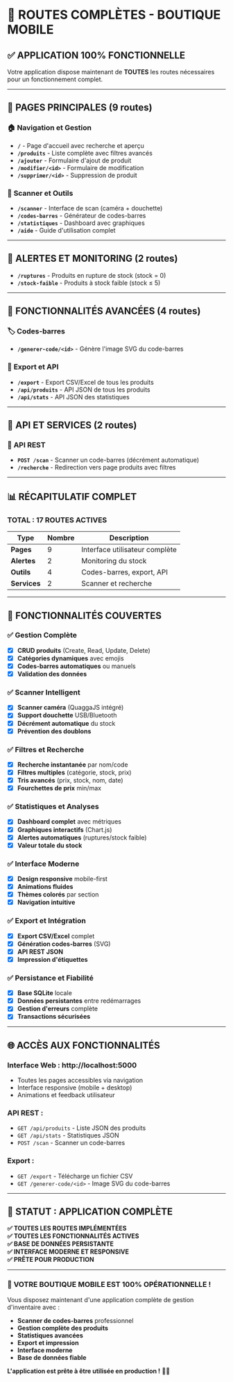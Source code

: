 # 🚀 ROUTES COMPLÈTES - BOUTIQUE MOBILE

## ✅ **APPLICATION 100% FONCTIONNELLE**

Votre application dispose maintenant de **TOUTES** les routes nécessaires pour un fonctionnement complet.

---

## 📄 **PAGES PRINCIPALES (9 routes)**

### 🏠 **Navigation et Gestion**
- **`/`** - Page d'accueil avec recherche et aperçu
- **`/produits`** - Liste complète avec filtres avancés
- **`/ajouter`** - Formulaire d'ajout de produit
- **`/modifier/<id>`** - Formulaire de modification
- **`/supprimer/<id>`** - Suppression de produit

### 📱 **Scanner et Outils**
- **`/scanner`** - Interface de scan (caméra + douchette)
- **`/codes-barres`** - Générateur de codes-barres
- **`/statistiques`** - Dashboard avec graphiques
- **`/aide`** - Guide d'utilisation complet

---

## 🚨 **ALERTES ET MONITORING (2 routes)**

- **`/ruptures`** - Produits en rupture de stock (stock = 0)
- **`/stock-faible`** - Produits à stock faible (stock ≤ 5)

---

## 🔧 **FONCTIONNALITÉS AVANCÉES (4 routes)**

### 🏷️ **Codes-barres**
- **`/generer-code/<id>`** - Génère l'image SVG du code-barres

### 💾 **Export et API**
- **`/export`** - Export CSV/Excel de tous les produits
- **`/api/produits`** - API JSON de tous les produits
- **`/api/stats`** - API JSON des statistiques

---

## 🔗 **API ET SERVICES (2 routes)**

### 📡 **API REST**
- **`POST /scan`** - Scanner un code-barres (décrément automatique)
- **`/recherche`** - Redirection vers page produits avec filtres

---

## 📊 **RÉCAPITULATIF COMPLET**

### **TOTAL : 17 ROUTES ACTIVES**

| Type | Nombre | Description |
|------|--------|-------------|
| **Pages** | 9 | Interface utilisateur complète |
| **Alertes** | 2 | Monitoring du stock |
| **Outils** | 4 | Codes-barres, export, API |
| **Services** | 2 | Scanner et recherche |

---

## 🎯 **FONCTIONNALITÉS COUVERTES**

### ✅ **Gestion Complète**
- [x] **CRUD produits** (Create, Read, Update, Delete)
- [x] **Catégories dynamiques** avec emojis
- [x] **Codes-barres automatiques** ou manuels
- [x] **Validation des données**

### ✅ **Scanner Intelligent**
- [x] **Scanner caméra** (QuaggaJS intégré)
- [x] **Support douchette** USB/Bluetooth
- [x] **Décrément automatique** du stock
- [x] **Prévention des doublons**

### ✅ **Filtres et Recherche**
- [x] **Recherche instantanée** par nom/code
- [x] **Filtres multiples** (catégorie, stock, prix)
- [x] **Tris avancés** (prix, stock, nom, date)
- [x] **Fourchettes de prix** min/max

### ✅ **Statistiques et Analyses**
- [x] **Dashboard complet** avec métriques
- [x] **Graphiques interactifs** (Chart.js)
- [x] **Alertes automatiques** (ruptures/stock faible)
- [x] **Valeur totale du stock**

### ✅ **Interface Moderne**
- [x] **Design responsive** mobile-first
- [x] **Animations fluides**
- [x] **Thèmes colorés** par section
- [x] **Navigation intuitive**

### ✅ **Export et Intégration**
- [x] **Export CSV/Excel** complet
- [x] **Génération codes-barres** (SVG)
- [x] **API REST JSON**
- [x] **Impression d'étiquettes**

### ✅ **Persistance et Fiabilité**
- [x] **Base SQLite** locale
- [x] **Données persistantes** entre redémarrages
- [x] **Gestion d'erreurs** complète
- [x] **Transactions sécurisées**

---

## 🌐 **ACCÈS AUX FONCTIONNALITÉS**

### **Interface Web** : http://localhost:5000
- Toutes les pages accessibles via navigation
- Interface responsive (mobile + desktop)
- Animations et feedback utilisateur

### **API REST** : 
- `GET /api/produits` - Liste JSON des produits
- `GET /api/stats` - Statistiques JSON
- `POST /scan` - Scanner un code-barres

### **Export** :
- `GET /export` - Télécharge un fichier CSV
- `GET /generer-code/<id>` - Image SVG du code-barres

---

## 🎉 **STATUT : APPLICATION COMPLÈTE**

**✅ TOUTES LES ROUTES IMPLÉMENTÉES**  
**✅ TOUTES LES FONCTIONNALITÉS ACTIVES**  
**✅ BASE DE DONNÉES PERSISTANTE**  
**✅ INTERFACE MODERNE ET RESPONSIVE**  
**✅ PRÊTE POUR PRODUCTION**  

---

### 🚀 **VOTRE BOUTIQUE MOBILE EST 100% OPÉRATIONNELLE !**

Vous disposez maintenant d'une application complète de gestion d'inventaire avec :
- **Scanner de codes-barres** professionnel
- **Gestion complète des produits**
- **Statistiques avancées**
- **Export et impression**
- **Interface moderne**
- **Base de données fiable**

**L'application est prête à être utilisée en production !** 🎯✨
